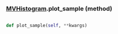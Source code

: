 ### [MVHistogram](MVHistogram.md).plot_sample (method)


```py

def plot_sample(self, **kwargs)

```


